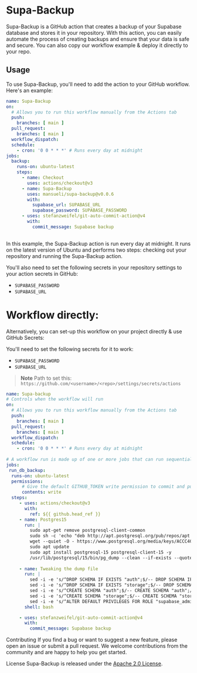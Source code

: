 # Supa-Backup

Supa-Backup is a GitHub action that creates a backup of your Supabase database and stores it in your repository. With this action, you can easily automate the process of creating backups and ensure that your data is safe and secure. You can also copy our workflow example & deploy it directly to your repo. 

## Usage

To use Supa-Backup, you'll need to add the action to your GitHub workflow. Here's an example:

```yaml
name: Supa-Backup
on:
  # Allows you to run this workflow manually from the Actions tab
  push:
    branches: [ main ]
  pull_request:
    branches: [ main ]
  workflow_dispatch:
  schedule:
    - cron: '0 0 * * *' # Runs every day at midnight
jobs:
  backup:
    runs-on: ubuntu-latest
    steps:
      - name: Checkout
        uses: actions/checkout@v3
      - name: Supa-Backup
        uses: mansueli/supa-backup@v0.0.6
        with:
          supabase_url: SUPABASE_URL
          supabase_password: SUPABASE_PASSWORD
      - uses: stefanzweifel/git-auto-commit-action@v4
        with:
          commit_message: Supabase backup
         
```
In this example, the Supa-Backup action is run every day at midnight. It runs on the latest version of Ubuntu and performs two steps: checking out your repository and running the Supa-Backup action.

You'll also need to set the following secrets in your repository settings to your action secrets in GitHub:

 - `SUPABASE_PASSWORD`
 - `SUPABASE_URL`

# Workflow directly:

Alternatively, you can set-up this workflow on your project directly & use GitHub Secrets:

You'll need to set the following secrets for it to work:

- `SUPABASE_PASSWORD`
- `SUPABASE_URL`

> **Note** 
> Path to set this: `https://github.com/<username>/<repo>/settings/secrets/actions`

````yaml
name: Supa-backup
# Controls when the workflow will run
on:
  # Allows you to run this workflow manually from the Actions tab
  push:
    branches: [ main ]
  pull_request:
    branches: [ main ]
  workflow_dispatch:
  schedule:
    - cron: '0 0 * * *' # Runs every day at midnight
    
# A workflow run is made up of one or more jobs that can run sequentially or in parallel
jobs:   
 run_db_backup:
  runs-on: ubuntu-latest
  permissions:
      # Give the default GITHUB_TOKEN write permission to commit and push the changed files back to the repository.
      contents: write
  steps:
     - uses: actions/checkout@v3
       with:
         ref: ${{ github.head_ref }}
     - name: Postgres15 
       run: |
         sudo apt-get remove postgresql-client-common
         sudo sh -c 'echo "deb http://apt.postgresql.org/pub/repos/apt $(lsb_release -cs)-pgdg main" > /etc/apt/sources.list.d/pgdg.list'
         wget --quiet -O - https://www.postgresql.org/media/keys/ACCC4CF8.asc | sudo tee /etc/apt/trusted.gpg.d/pgdg.asc &>/dev/null
         sudo apt update
         sudo apt install postgresql-15 postgresql-client-15 -y
         /usr/lib/postgresql/15/bin/pg_dump --clean --if-exists --quote-all-identifiers --schema '*' --exclude-schema 'extensions|graphql|graphql_public|net|pgbouncer|pgsodium|pgsodium_masks|realtime|supabase_functions|storage|pg_*|information_schema' -d postgres://postgres:${{ secrets.SUPABASE_PASSWORD }}@${{ secrets.SUPABASE_URL }}:6543/postgres > dump.sql
         
     - name: Tweaking the dump file    
       run: |
         sed -i -e 's/^DROP SCHEMA IF EXISTS "auth";$/-- DROP SCHEMA IF EXISTS "auth";/' dump.sql
         sed -i -e 's/^DROP SCHEMA IF EXISTS "storage";$/-- DROP SCHEMA IF EXISTS "storage";/' dump.sql
         sed -i -e 's/^CREATE SCHEMA "auth";$/-- CREATE SCHEMA "auth";/' dump.sql
         sed -i -e 's/^CREATE SCHEMA "storage";$/-- CREATE SCHEMA "storage";/' dump.sql
         sed -i -e 's/^ALTER DEFAULT PRIVILEGES FOR ROLE "supabase_admin"/-- ALTER DEFAULT PRIVILEGES FOR ROLE "supabase_admin"/' dump.sql
       shell: bash   

     - uses: stefanzweifel/git-auto-commit-action@v4
       with:
         commit_message: Supabase backup
````
Contributing
If you find a bug or want to suggest a new feature, please open an issue or submit a pull request. We welcome contributions from the community and are happy to help you get started.

License
Supa-Backup is released under the [Apache 2.0 License](https://github.com/mansueli/Supa-Backup/blob/main/LICENSE).
